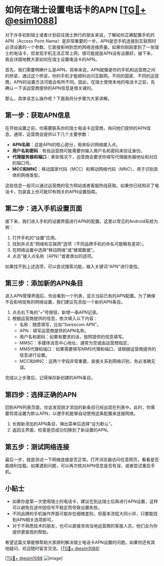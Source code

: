 # 如何在瑞士设置电话卡的APN [[TG💪+ @esim1088](https://t.me/s/esim1088)]

对于许多初到瑞士或者计划前往瑞士旅行的朋友来说，了解如何正确配置手机的APN（Access Point Name）是非常重要的一步。APN是您手机连接到互联网时必须设置的一个参数，它直接影响到您的网络连接质量。如果你刚刚拿到了一张瑞士的电话卡，但发现手机无法正常上网，很可能就是APN没有设置好。接下来，我会详细地教大家如何在瑞士设置电话卡的APN。

首先，我们需要明确什么是APN。简单来说，APN就像是你的手机和运营商之间的桥梁，通过这个桥梁，你的手机才能顺利访问互联网。不同的国家、不同的运营商，APN的设置方法可能会有所不同。因此，在瑞士使用本地的电话卡之前，先确认一下该运营商提供的APN信息是很关键的。

那么，具体该怎么操作呢？下面我将分步骤为大家讲解。

## 第一步：获取APN信息

在开始设置之前，你需要联系你的瑞士电话卡运营商，询问他们提供的APN信息。通常，运营商会提供以下几个主要参数：

- **APN名称**：这是APN的核心部分，用来标识网络接入点。
- **用户名和密码**：有些运营商可能需要你输入用户名和密码来验证身份。
- **代理服务器和端口**：某些情况下，运营商会要求你填写代理服务器地址和对应的端口号。
- **MCC和MNC**：移动国家代码（MCC）和移动网络代码（MNC），用于识别具体的网络类型。

这些信息一般可以通过运营商的官方网站或者客服热线获取。如果你已经购买了电话卡，包装盒上也可能印有相关的APN设置指南。

## 第二步：进入手机设置页面

接下来，我们进入手机的设置界面进行APN的配置。这里以常见的Android系统为例：

1. 打开手机的“设置”应用。
2. 找到并点击“网络和互联网”选项（不同品牌手机的命名可能略有差异）。
3. 在网络设置中选择“移动网络”或“蜂窝数据”。
4. 点击“接入点名称（APN）”或者类似的选项。

如果找不到上述选项，可以尝试搜索功能，输入关键词“APN”进行查找。

## 第三步：添加新的APN条目

进入APN管理界面后，你会看到一个列表，显示当前已有的APN配置。为了确保不会影响现有的网络设置，我们建议先添加一个新的APN条目。

1. 点击右下角的“+”号按钮，新增一条APN记录。
2. 根据运营商提供的信息，依次填入以下内容：
   - 名称：随意填写，比如“Swisscom APN”。
   - APN：填写运营商提供的APN名称。
   - 用户名和密码：如果有要求的话，按照提供的信息填写。
   - MMSC：多媒体消息中心地址，通常为空或由运营商指定。
   - MMS代理和端口：如果需要填写MMS代理和端口，请根据运营商提供的信息进行设置。
   - MCC和MNC：这两个字段非常重要，直接关系到网络识别，务必准确无误。

完成以上步骤后，记得保存新创建的APN条目。

## 第四步：选择正确的APN

回到APN列表页面，你会发现刚才添加的新条目已经出现在列表中。此时，你需要将其设置为默认APN，以便手机能够自动使用这条配置来连接网络。

1. 长按新添加的APN条目，弹出菜单后选择“设为默认”。
2. 返回主界面，检查是否成功切换到了新设置的APN。

## 第五步：测试网络连接

最后一步，就是测试一下网络连接是否正常。打开浏览器访问任意网页，看看是否能顺利加载。如果遇到问题，可以再次核对APN信息是否有误，或者尝试重启手机。

## 小贴士

- 如果你是第一次使用瑞士的电话卡，建议在到达瑞士后再进行APN设置，这样可以避免在途中因信号不稳定而导致设置失败。
- 不同品牌的手机操作界面可能存在细微差别，但基本流程大同小异，只要能找到APN相关选项即可。
- 对于不熟悉技术的朋友，也可以直接咨询当地运营商的客服人员，他们会为你提供更直观的帮助。

希望这篇文章能够帮助大家顺利解决瑞士电话卡APN设置的问题。如果你还有其他疑问，欢迎随时留言交流。[[TG💪+ @esim1088](https://t.me/s/esim1088)]

[[TG💪+ @esim1088](https://t.me/s/esim1088) ![Image](https://i.postimg.cc/4NQfJmqS/Snipaste-2025-05-13-00-14-12.png)]